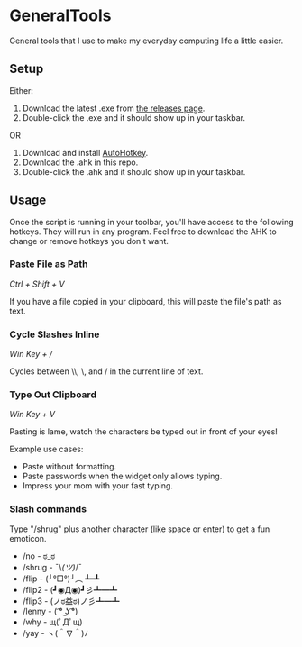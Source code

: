# GeneralTools
General tools that I use to make my everyday computing life a little easier.

## Setup
Either:
1. Download the latest .exe from [the releases page](https://github.com/Devination/GeneralTools/releases).
2. Double-click the .exe and it should show up in your taskbar.

OR

1. Download and install [AutoHotkey](https://www.autohotkey.com/).
2. Download the .ahk in this repo.
3. Double-click the .ahk and it should show up in your taskbar.

## Usage
Once the script is running in your toolbar, you'll have access to the following hotkeys. They will run in any program. Feel free to download the AHK to change or remove hotkeys you don't want.

### Paste File as Path
_Ctrl + Shift + V_

If you have a file copied in your clipboard, this will paste the file's path as text.

### Cycle Slashes Inline
_Win Key + /_

Cycles between \\\\, \\, and / in the current line of text.

### Type Out Clipboard
_Win Key + V_

Pasting is lame, watch the characters be typed out in front of your eyes!

Example use cases:
* Paste without formatting.
* Paste passwords when the widget only allows typing.
* Impress your mom with your fast typing.

### Slash commands
Type "/shrug" plus another character (like space or enter) to get a fun emoticon.
* /no - ಠ_ಠ
* /shrug - ¯\\_(ツ)_/¯
* /flip - (╯°□°)╯︵ ┻━┻
* /flip2 - (┛◉Д◉)┛彡┻━┻
* /flip3 - (ノಠ益ಠ)ノ彡┻━┻
* /lenny - ( ͡° ͜ʖ ͡°)
* /why - щ(ﾟДﾟщ)
* /yay - ヽ(＾∇＾)ﾉ

